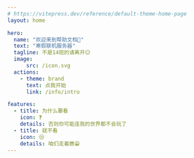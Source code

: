```yaml
---
# https://vitepress.dev/reference/default-theme-home-page
layout: home

hero:
  name: "欢迎来到帮助文档👋"
  text: "寒假联机服务器"
  tagline: 不是14班的请离开😑
  image: 
      src: /icon.svg
  actions:
    - theme: brand
      text: 点我开始
      link: /info/intro

features:
  - title: 为什么要看
    icon: ❓
    details: 否则你可能连我的世界都不会玩了
  - title: 就不看
    icon: 😒
    details: 咱们走着瞧😁
---
```


